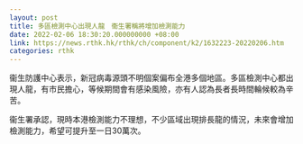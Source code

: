 ```yaml
---
layout: post
title: 多區檢測中心出現人龍　衞生署稱將增加檢測能力
date: 2022-02-06 18:30:20.000000000 +08:00
link: https://news.rthk.hk/rthk/ch/component/k2/1632223-20220206.htm
categories: rthk
---
```


衞生防護中心表示，新冠病毒源頭不明個案偏布全港多個地區。多區檢測中心都出現人龍，有巿民擔心，等候期間會有感染風險，亦有人認為長者長時間輪候較為辛苦。

衞生署承認，現時本港檢測能力不理想，不少區域出現排長龍的情況，未來會增加檢測能力，希望可提升至一日30萬次。
